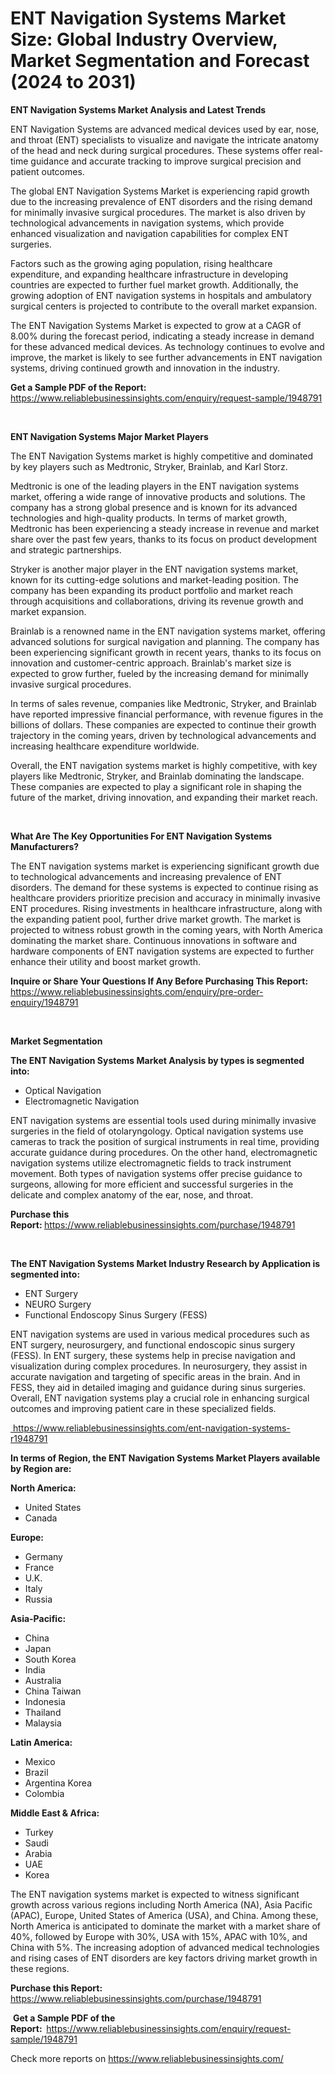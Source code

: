 <p><h1>ENT Navigation Systems Market Size: Global Industry Overview, Market Segmentation and Forecast (2024 to 2031)</h1></p><p><strong>ENT Navigation Systems Market Analysis and Latest Trends</strong></p>
<p><p>ENT Navigation Systems are advanced medical devices used by ear, nose, and throat (ENT) specialists to visualize and navigate the intricate anatomy of the head and neck during surgical procedures. These systems offer real-time guidance and accurate tracking to improve surgical precision and patient outcomes.</p><p>The global ENT Navigation Systems Market is experiencing rapid growth due to the increasing prevalence of ENT disorders and the rising demand for minimally invasive surgical procedures. The market is also driven by technological advancements in navigation systems, which provide enhanced visualization and navigation capabilities for complex ENT surgeries.</p><p>Factors such as the growing aging population, rising healthcare expenditure, and expanding healthcare infrastructure in developing countries are expected to further fuel market growth. Additionally, the growing adoption of ENT navigation systems in hospitals and ambulatory surgical centers is projected to contribute to the overall market expansion.</p><p>The ENT Navigation Systems Market is expected to grow at a CAGR of 8.00% during the forecast period, indicating a steady increase in demand for these advanced medical devices. As technology continues to evolve and improve, the market is likely to see further advancements in ENT navigation systems, driving continued growth and innovation in the industry.</p></p>
<p><strong>Get a Sample PDF of the Report:&nbsp;</strong> <a href="https://www.reliablebusinessinsights.com/enquiry/request-sample/1948791">https://www.reliablebusinessinsights.com/enquiry/request-sample/1948791</a></p>
<p>&nbsp;</p>
<p><strong>ENT Navigation Systems Major Market Players</strong></p>
<p><p>The ENT Navigation Systems market is highly competitive and dominated by key players such as Medtronic, Stryker, Brainlab, and Karl Storz. </p><p>Medtronic is one of the leading players in the ENT navigation systems market, offering a wide range of innovative products and solutions. The company has a strong global presence and is known for its advanced technologies and high-quality products. In terms of market growth, Medtronic has been experiencing a steady increase in revenue and market share over the past few years, thanks to its focus on product development and strategic partnerships.</p><p>Stryker is another major player in the ENT navigation systems market, known for its cutting-edge solutions and market-leading position. The company has been expanding its product portfolio and market reach through acquisitions and collaborations, driving its revenue growth and market expansion.</p><p>Brainlab is a renowned name in the ENT navigation systems market, offering advanced solutions for surgical navigation and planning. The company has been experiencing significant growth in recent years, thanks to its focus on innovation and customer-centric approach. Brainlab's market size is expected to grow further, fueled by the increasing demand for minimally invasive surgical procedures.</p><p>In terms of sales revenue, companies like Medtronic, Stryker, and Brainlab have reported impressive financial performance, with revenue figures in the billions of dollars. These companies are expected to continue their growth trajectory in the coming years, driven by technological advancements and increasing healthcare expenditure worldwide.</p><p>Overall, the ENT navigation systems market is highly competitive, with key players like Medtronic, Stryker, and Brainlab dominating the landscape. These companies are expected to play a significant role in shaping the future of the market, driving innovation, and expanding their market reach.</p></p>
<p>&nbsp;</p>
<p><strong>What Are The Key Opportunities For ENT Navigation Systems Manufacturers?</strong></p>
<p><p>The ENT navigation systems market is experiencing significant growth due to technological advancements and increasing prevalence of ENT disorders. The demand for these systems is expected to continue rising as healthcare providers prioritize precision and accuracy in minimally invasive ENT procedures. Rising investments in healthcare infrastructure, along with the expanding patient pool, further drive market growth. The market is projected to witness robust growth in the coming years, with North America dominating the market share. Continuous innovations in software and hardware components of ENT navigation systems are expected to further enhance their utility and boost market growth.</p></p>
<p><strong>Inquire or Share Your Questions If Any Before Purchasing This Report:</strong> <a href="https://www.reliablebusinessinsights.com/enquiry/pre-order-enquiry/1948791">https://www.reliablebusinessinsights.com/enquiry/pre-order-enquiry/1948791</a></p>
<p>&nbsp;</p>
<p><strong>Market Segmentation</strong></p>
<p><strong>The ENT Navigation Systems Market Analysis by types is segmented into:</strong></p>
<p><ul><li>Optical Navigation</li><li>Electromagnetic Navigation</li></ul></p>
<p><p>ENT navigation systems are essential tools used during minimally invasive surgeries in the field of otolaryngology. Optical navigation systems use cameras to track the position of surgical instruments in real time, providing accurate guidance during procedures. On the other hand, electromagnetic navigation systems utilize electromagnetic fields to track instrument movement. Both types of navigation systems offer precise guidance to surgeons, allowing for more efficient and successful surgeries in the delicate and complex anatomy of the ear, nose, and throat.</p></p>
<p><strong>Purchase this Report:&nbsp;</strong><a href="https://www.reliablebusinessinsights.com/purchase/1948791">https://www.reliablebusinessinsights.com/purchase/1948791</a></p>
<p>&nbsp;</p>
<p><strong>The ENT Navigation Systems Market Industry Research by Application is segmented into:</strong></p>
<p><ul><li>ENT Surgery</li><li>NEURO Surgery</li><li>Functional Endoscopy Sinus Surgery (FESS)</li></ul></p>
<p><p>ENT navigation systems are used in various medical procedures such as ENT surgery, neurosurgery, and functional endoscopic sinus surgery (FESS). In ENT surgery, these systems help in precise navigation and visualization during complex procedures. In neurosurgery, they assist in accurate navigation and targeting of specific areas in the brain. And in FESS, they aid in detailed imaging and guidance during sinus surgeries. Overall, ENT navigation systems play a crucial role in enhancing surgical outcomes and improving patient care in these specialized fields.</p></p>
<p><a href="https://www.reliablebusinessinsights.com/ent-navigation-systems-r1948791">&nbsp;https://www.reliablebusinessinsights.com/ent-navigation-systems-r1948791</a></p>
<p><strong>In terms of Region, the ENT Navigation Systems Market Players available by Region are:</strong></p>
<p>
    <p> <strong> North America: </strong>
        <ul>
            <li>United States</li>
            <li>Canada</li>
        </ul>
        </p> 
    <p> <strong> Europe: </strong>
        <ul>
            <li>Germany</li>
            <li>France</li>
            <li>U.K.</li>
            <li>Italy</li>
            <li>Russia</li>
        </ul>
        </p> 
    <p> <strong> Asia-Pacific: </strong>
        <ul>
            <li>China</li>
            <li>Japan</li>
            <li>South Korea</li>
            <li>India</li>
            <li>Australia</li>
            <li>China Taiwan</li>
            <li>Indonesia</li>
            <li>Thailand</li>
            <li>Malaysia</li>
        </ul>
        </p> 
    <p> <strong> Latin America: </strong>
        <ul>
            <li>Mexico</li>
            <li>Brazil</li>
            <li>Argentina Korea</li>
            <li>Colombia</li>
        </ul>
        </p> 
    <p> <strong> Middle East & Africa: </strong>
        <ul>
            <li>Turkey</li>
            <li>Saudi</li>
            <li>Arabia</li>
            <li>UAE</li>
            <li>Korea</li>
        </ul>
    </p>
    </p>
<p><p>The ENT navigation systems market is expected to witness significant growth across various regions including North America (NA), Asia Pacific (APAC), Europe, United States of America (USA), and China. Among these, North America is anticipated to dominate the market with a market share of 40%, followed by Europe with 30%, USA with 15%, APAC with 10%, and China with 5%. The increasing adoption of advanced medical technologies and rising cases of ENT disorders are key factors driving market growth in these regions.</p></p>
<p><strong>Purchase this Report: </strong><a href="https://www.reliablebusinessinsights.com/purchase/1948791">https://www.reliablebusinessinsights.com/purchase/1948791</a></p>
<p>&nbsp;<strong>Get a Sample PDF of the Report:&nbsp;&nbsp;</strong><a href="https://www.reliablebusinessinsights.com/enquiry/request-sample/1948791">https://www.reliablebusinessinsights.com/enquiry/request-sample/1948791</a></p>
<p><strong></strong></p>
<p>Check more reports on <a href="https://www.reliablebusinessinsights.com/">https://www.reliablebusinessinsights.com/</a></p>